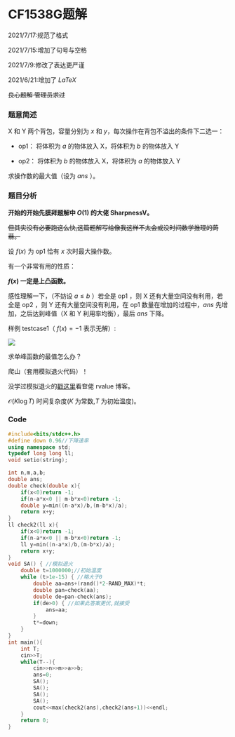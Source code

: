 # CF1538G题解

2021/7/17:规范了格式

2021/7/15:增加了句号与空格

2021/7/9:修改了表达更严谨

2021/6/21:增加了 $LaTeX$

~~良心题解 管理员求过~~

### 题意简述
X 和 Y 两个背包，容量分别为 $x$ 和 $y$，每次操作在背包不溢出的条件下二选一：

* op1： 将体积为 $a$ 的物体放入 X，将体积为 $b$ 的物体放入 Y

* op2： 将体积为 $b$ 的物体放入 X，将体积为 $a$ 的物体放入 Y

求操作数的最大值（设为 $ans$ ）。

### 题目分析

**开始的开始先膜拜题解中 $O(1)$ 的大佬 SharpnessV。**

~~但其实没有必要跑这么快,这篇题解写给像我这样不太会或没时间数学推理的蒟蒻。~~

设 $f(x)$ 为 op1 恰有 $x$ 次时最大操作数。

有一个非常有用的性质：

**$f(x)$ 一定是上凸函数。**

感性理解一下，（不妨设 $a\leq b$ ）若全是 op1 ，则 X 还有大量空间没有利用，若全是 op2 ，则 Y 还有大量空间没有利用，在 op1 数量在增加的过程中，$ans$ 先增加，之后达到峰值（X 和 Y 利用率均衡），最后 $ans$ 下降。

样例 testcase1（ $f(x)=-1$ 表示无解）:

![](https://cdn.luogu.com.cn/upload/image_hosting/y319iihj.png)

求单峰函数的最值怎么办？

爬山（套用模拟退火代码）！

没学过模拟退火的[戳这里](https://www.cnblogs.com/rvalue/p/8678318.html)看奆佬 rvalue 博客。

$\mathcal{O}(K\log T)$ 时间复杂度($K$ 为常数,$T$ 为初始温度)。

### Code
```cpp
#include<bits/stdc++.h>
#define down 0.96//下降速率
using namespace std;
typedef long long ll;
void setio(string);

int n,m,a,b;
double ans;
double check(double x){
	if(x<0)return -1;
	if(n-a*x<0 || m-b*x<0)return -1;
	double y=min((n-a*x)/b,(m-b*x)/a);
	return x+y;
}
ll check2(ll x){
	if(x<0)return -1;
	if(n-a*x<0 || m-b*x<0)return -1;
	ll y=min((n-a*x)/b,(m-b*x)/a);
	return x+y;
}
void SA() { //模拟退火
	double t=1000000;//初始温度
	while (t>1e-15) { //略大于0
		double aa=ans+(rand()*2-RAND_MAX)*t;
		double pan=check(aa);
		double de=pan-check(ans);
		if(de>0) { //如果此答案更优,就接受
			ans=aa;
		}
		t*=down;
	}
}
int main(){
	int T;
	cin>>T;
	while(T--){
		cin>>n>>m>>a>>b;
		ans=0;
		SA();
		SA();
		SA();
		SA();
		cout<<max(check2(ans),check2(ans+1))<<endl;
	}
	return 0;
}

```
